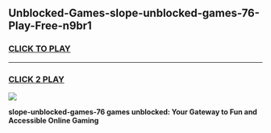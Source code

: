
## Unblocked-Games-slope-unblocked-games-76-Play-Free-n9br1
<h3>
<a href="https://premium76.site?title=slope-unblocked-games-76&ref=23A">CLICK TO PLAY</a></h3>
<hr>

<h3>
<a href="https://premium76.site?title=slope-unblocked-games-76&ref=23A">CLICK 2 PLAY</a>
  
</h3>

<a href="https://premium76.site?title=slope-unblocked-games-76&ref=23A"><img src="https://clearcache.store/games.png"></a>


**slope-unblocked-games-76 games unblocked: Your Gateway to Fun and Accessible Online Gaming**
